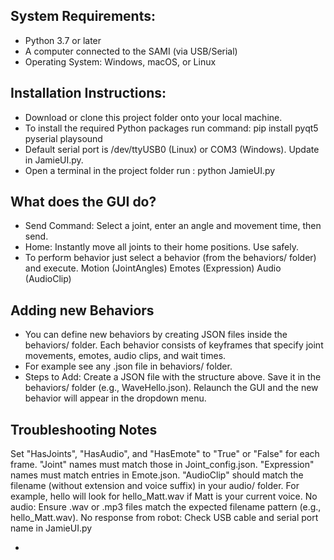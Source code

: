 ## System Requirements:
- Python 3.7 or later
- A computer connected to the SAMI (via USB/Serial)
- Operating System: Windows, macOS, or Linux

## Installation Instructions:
- Download or clone this project folder onto your local machine.
- To install the required Python packages run command: pip install pyqt5 pyserial playsound
- Default serial port is /dev/ttyUSB0 (Linux) or COM3 (Windows). Update in JamieUI.py.
- Open a terminal in the project folder run : python JamieUI.py

## What does the GUI do?
- Send Command: Select a joint, enter an angle and movement time, then send.
- Home: Instantly move all joints to their home positions. Use safely.
- To perform behavior just select a behavior (from the behaviors/  folder) and execute.
Motion (JointAngles)
Emotes (Expression)
Audio (AudioClip)

## Adding new Behaviors
- You can define new behaviors by creating JSON files inside the behaviors/ folder. Each behavior consists of keyframes that specify joint movements, emotes, audio clips, and wait times.
- For example see any .json file in behaviors/ folder.
- Steps to Add:
Create a JSON file with the structure above.
Save it in the behaviors/ folder (e.g., WaveHello.json).
Relaunch the GUI and the new behavior will appear in the dropdown menu.



## Troubleshooting Notes
Set "HasJoints", "HasAudio", and "HasEmote" to "True" or "False" for each frame.
"Joint" names must match those in Joint_config.json.
"Expression" names must match entries in Emote.json.
"AudioClip" should match the filename (without extension and voice suffix) in your audio/ folder.
For example, hello will look for hello_Matt.wav if Matt is your current voice.
No audio: Ensure .wav or .mp3 files match the expected filename pattern (e.g., hello_Matt.wav).
No response from robot: Check USB cable and serial port name in JamieUI.py



- 
